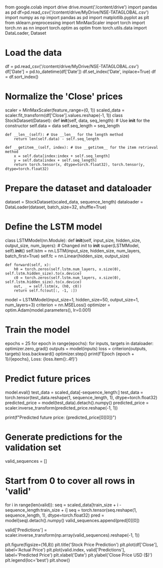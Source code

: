 from google.colab import drive
drive.mount('/content/drive')
import pandas as pd
df=pd.read_csv('/content/drive/MyDrive/NSE-TATAGLOBAL.csv')
import numpy as np
import pandas as pd
import matplotlib.pyplot as plt
from sklearn.preprocessing import MinMaxScaler
import torch
import torch.nn as nn
import torch.optim as optim
from torch.utils.data import DataLoader, Dataset

# Load the data
df = pd.read_csv('/content/drive/MyDrive/NSE-TATAGLOBAL.csv')
df['Date'] = pd.to_datetime(df['Date'])
df.set_index('Date', inplace=True)
df = df.sort_index()
# Normalize the 'Close' prices
scaler = MinMaxScaler(feature_range=(0, 1))
scaled_data = scaler.fit_transform(df['Close'].values.reshape(-1, 1))
class StockDataset(Dataset):
    def __init__(self, data, seq_length): # Use __init__ for the constructor
        self.data = data
        self.seq_length = seq_length

    def __len__(self): # Use __len__ for the length method
        return len(self.data) - self.seq_length

    def __getitem__(self, index): # Use __getitem__ for the item retrieval method
        x = self.data[index:index + self.seq_length]
        y = self.data[index + self.seq_length]
        return torch.tensor(x, dtype=torch.float32), torch.tensor(y, dtype=torch.float32)
# Prepare the dataset and dataloader
dataset = StockDataset(scaled_data, sequence_length)
dataloader = DataLoader(dataset, batch_size=32, shuffle=True)
# Define the LSTM model
class LSTMModel(nn.Module):
    def __init__(self, input_size, hidden_size, output_size, num_layers): # Changed _init_ to __init__
        super(LSTMModel, self).__init__()
        self.lstm = nn.LSTM(input_size, hidden_size, num_layers, batch_first=True)
        self.fc = nn.Linear(hidden_size, output_size)

    def forward(self, x):
        h0 = torch.zeros(self.lstm.num_layers, x.size(0), self.lstm.hidden_size).to(x.device)
        c0 = torch.zeros(self.lstm.num_layers, x.size(0), self.lstm.hidden_size).to(x.device)
        out, _ = self.lstm(x, (h0, c0))
        return self.fc(out[:, -1, :])

model = LSTMModel(input_size=1, hidden_size=50, output_size=1, num_layers=3)
criterion = nn.MSELoss()
optimizer = optim.Adam(model.parameters(), lr=0.001)
# Train the model
epochs = 25
for epoch in range(epochs):
    for inputs, targets in dataloader:
        optimizer.zero_grad()
        outputs = model(inputs)
        loss = criterion(outputs, targets)
        loss.backward()
        optimizer.step()
    print(f'Epoch {epoch + 1}/{epochs}, Loss: {loss.item():.4f}')
# Predict future prices
model.eval()
test_data = scaled_data[-sequence_length:]
test_data = torch.tensor(test_data.reshape(1, sequence_length, 1), dtype=torch.float32)
predicted_price = model(test_data).detach().numpy()
predicted_price = scaler.inverse_transform(predicted_price.reshape(-1, 1))

print(f"Predicted future price: {predicted_price[0][0]}")
# Generate predictions for the validation set
valid_sequences = []
# Start from 0 to cover all rows in 'valid'
for i in range(len(valid)):
    seq = scaled_data[train_size + i - sequence_length:train_size + i]
    seq = torch.tensor(seq.reshape(1, sequence_length, 1), dtype=torch.float32)
    pred = model(seq).detach().numpy()
    valid_sequences.append(pred[0][0])

valid['Predictions'] = scaler.inverse_transform(np.array(valid_sequences).reshape(-1, 1))

plt.figure(figsize=(16,8))
plt.title('Stock Price Prediction')
plt.plot(df['Close'], label='Actual Price')
plt.plot(valid.index, valid['Predictions'], label='Predicted Price')
plt.xlabel('Date')
plt.ylabel('Close Price USD ($)')
plt.legend(loc='best')
plt.show()
